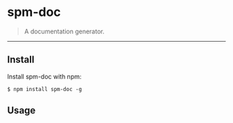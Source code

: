 # spm-doc

> A documentation generator.

-----

## Install

Install spm-doc with npm:

    $ npm install spm-doc -g

## Usage
